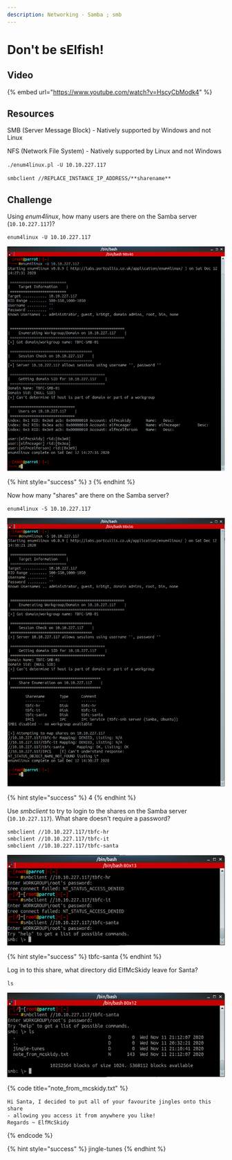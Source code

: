 ```yaml
---
description: Networking - Samba ; smb
---
```


# Don't be sElfish!

## Video

{% embed url="https://www.youtube.com/watch?v=HscyCbModk4" %}

## Resources

SMB \(Server Message Block\) - Natively supported by Windows and not Linux

NFS \(Network File System\) - Natively supported by Linux and not Windows

`./enum4linux.pl -U 10.10.227.117`

`smbclient //REPLACE_INSTANCE_IP_ADDRESS/**sharename**`

## Challenge

Using _enum4linux_, how many users are there on the Samba server \(`10.10.227.117`\)?

```text
enum4linux -U 10.10.227.117
```

![](../.gitbook/assets/image%20%2836%29.png)

{% hint style="success" %}
`3`
{% endhint %}

Now how many "shares" are there on the Samba server?

```text
enum4linux -S 10.10.227.117
```

![](../.gitbook/assets/image%20%2849%29.png)

{% hint style="success" %}
4
{% endhint %}

Use _smbclient_ to try to login to the shares on the Samba server \(`10.10.227.117`\). What share doesn't require a password?

```text
smbclient //10.10.227.117/tbfc-hr
smbclient //10.10.227.117/tbfc-it
smbclient //10.10.227.117/tbfc-santa
```

![](../.gitbook/assets/image%20%2869%29.png)

{% hint style="success" %}
tbfc-santa
{% endhint %}

Log in to this share, what directory did ElfMcSkidy leave for Santa?

```text
ls
```

![](../.gitbook/assets/image%20%2834%29.png)

{% code title="note\_from\_mcskidy.txt" %}
```text
Hi Santa, I decided to put all of your favourite jingles onto this share
- allowing you access it from anywhere you like! 
Regards ~ ElfMcSkidy
```
{% endcode %}

{% hint style="success" %}
jingle-tunes
{% endhint %}

